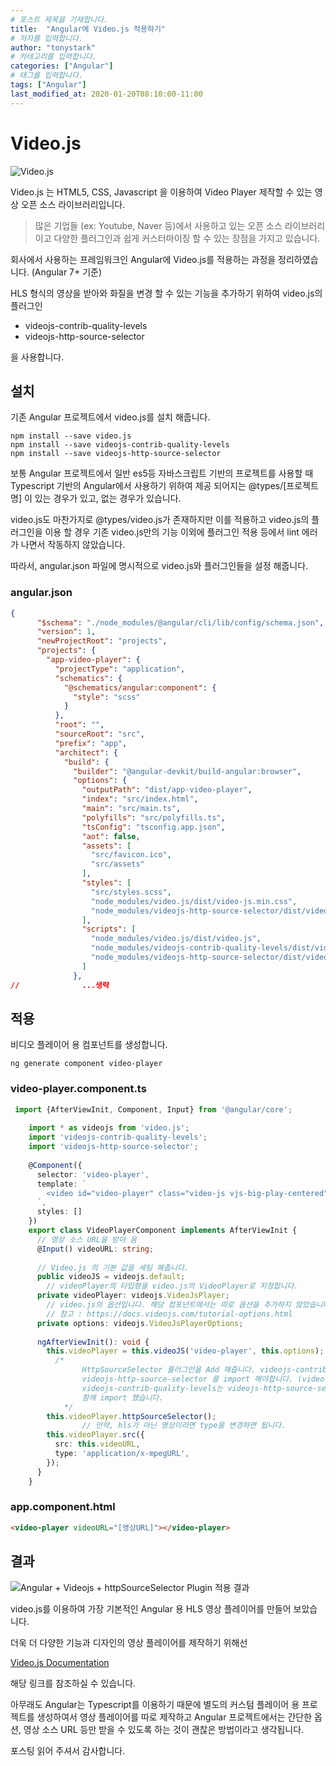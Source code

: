 ```yaml
---
# 포스트 제목을 기재합니다.
title:  "Angular에 Video.js 적용하기" 
# 저자를 입력합니다. 
author: "tonystark"
# 카테고리를 입력합니다.
categories: ["Angular"]
# 태그를 입력합니다.
tags: ["Angular"]
last_modified_at: 2020-01-20T08:10:00-11:00
---
```

# Video.js

![Video.js]({{site.baseurl}}/assets/images/tonystark/videojs.png)

Video.js 는 HTML5, CSS, Javascript 을 이용하여 Video Player 제작할 수 있는 영상 오픈 소스 라이브러리입니다.

> 많은 기업들 (ex: Youtube, Naver 등)에서 사용하고 있는 오픈 소스 라이브러리이고 다양한 플러그인과 쉽게 커스터마이징 할 수 있는 장점을 가지고 있습니다.

회사에서 사용하는 프레임워크인 Angular에 Video.js를 적용하는 과정을 정리하였습니다. (Angular 7+ 기준)

HLS 형식의 영상을 받아와 화질을 변경 할 수 있는 기능을 추가하기 위하여 video.js의 플러그인

- videojs-contrib-quality-levels
- videojs-http-source-selector

을 사용합니다.

## 설치

기존 Angular 프로젝트에서 video.js를 설치 해줍니다.

```
npm install --save video.js
npm install --save videojs-contrib-quality-levels
npm install --save videojs-http-source-selector
```

보통 Angular 프로젝트에서 일반 es5등 자바스크립트 기반의 프로젝트를 사용할 때 Typescript 기반의 Angular에서 사용하기 위하여 제공 되어지는 @types/[프로젝트명] 이 있는 경우가 있고, 없는 경우가 있습니다.

video.js도 마찬가지로 @types/video.js가 존재하지만 이를 적용하고 video.js의 플러그인을 이용 할 경우 기존 video.js만의 기능 이외에 
플러그인 적용 등에서 lint 에러가 나면서 작동하지 않았습니다.

따라서, angular.json 파일에 명시적으로 video.js와 플러그인들을 설정 해줍니다.

### angular.json
```json
{
      "$schema": "./node_modules/@angular/cli/lib/config/schema.json",
      "version": 1,
      "newProjectRoot": "projects",
      "projects": {
        "app-video-player": {
          "projectType": "application",
          "schematics": {
            "@schematics/angular:component": {
              "style": "scss"
            }
          },
          "root": "",
          "sourceRoot": "src",
          "prefix": "app",
          "architect": {
            "build": {
              "builder": "@angular-devkit/build-angular:browser",
              "options": {
                "outputPath": "dist/app-video-player",
                "index": "src/index.html",
                "main": "src/main.ts",
                "polyfills": "src/polyfills.ts",
                "tsConfig": "tsconfig.app.json",
                "aot": false,
                "assets": [
                  "src/favicon.ico",
                  "src/assets"
                ],
                "styles": [
                  "src/styles.scss",
                  "node_modules/video.js/dist/video-js.min.css",
                  "node_modules/videojs-http-source-selector/dist/videojs-http-source-selector.css"
                ],
                "scripts": [
                  "node_modules/video.js/dist/video.js",
                  "node_modules/videojs-contrib-quality-levels/dist/videojs-contrib-quality-levels.js",
                  "node_modules/videojs-http-source-selector/dist/videojs-http-source-selector.min.js"
                ]
              },
//              ...생략
```

## 적용

비디오 플레이어 용 컴포넌트를 생성합니다.

    ng generate component video-player

### video-player.component.ts
```typescript
 import {AfterViewInit, Component, Input} from '@angular/core';
    
    import * as videojs from 'video.js';
    import 'videojs-contrib-quality-levels';
    import 'videojs-http-source-selector';
    
    @Component({
      selector: 'video-player',
      template: `
        <video id="video-player" class="video-js vjs-big-play-centered" controls crossorigin></video>
      `,
      styles: []
    })
    export class VideoPlayerComponent implements AfterViewInit {
      // 영상 소스 URL을 받아 옴
      @Input() videoURL: string;
    
      // Video.js 의 기본 값을 세팅 해줍니다.
      public videoJS = videojs.default;
    	// videoPlayer의 타입형을 video.js의 VideoPlayer로 지정합니다.
      private videoPlayer: videojs.VideoJsPlayer;
    	// video.js의 옵션입니다. 해당 컴포넌트에서는 따로 옵션을 추가하지 않았습니다.
    	// 참고 : https://docs.videojs.com/tutorial-options.html
      private options: videojs.VideoJsPlayerOptions;
    
      ngAfterViewInit(): void {
        this.videoPlayer = this.videoJS('video-player', this.options);
    	  /* 
    			HttpSourceSelector 플러그인을 Add 해줍니다. videojs-contrib-quality-levels 와
    			videojs-http-source-selector 를 import 해야합니다. (video.js 플러그인 적용 방법)
    			videojs-contrib-quality-levels는 videojs-http-source-selector가 의존하고 있어서
    			함께 import 했습니다.
    		*/ 
        this.videoPlayer.httpSourceSelector();
    			// 만약, hls가 아닌 영상이라면 type을 변경하면 됩니다.
        this.videoPlayer.src({
          src: this.videoURL,
          type: 'application/x-mpegURL',
        });
      }
    }
```

### app.component.html
```html
<video-player videoURL="[영상URL]"></video-player>
```
## 결과

![Angular + Videojs + httpSourceSelector Plugin 적용 결과]({{site.baseurl}}/assets/images/tonystark/videojs-result.png)

video.js를 이용하여 가장 기본적인 Angular 용 HLS 영상 플레이어를 만들어 보았습니다.

더욱 더 다양한 기능과 디자인의 영상 플레이어를 제작하기 위해선

[Video.js Documentation](https://docs.videojs.com/index.html)

해당 링크를 참조하실 수 있습니다.

아무래도 Angular는 Typescript를 이용하기 때문에 별도의 커스텀 플레이어 용 프로젝트를 생성하여서 영상 플레이어를 따로 제작하고 Angular 프로젝트에서는 간단한 옵션, 영상 소스 URL 등만 받을 수 있도록 하는 것이 괜찮은 방법이라고 생각됩니다.

포스팅 읽어 주셔서 감사합니다.
